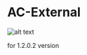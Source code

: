 # AC-External
![alt text](https://github.com/fL0P1337/AC-External/assets/57148716/08b7f47e-59cc-4f98-9e39-68ef5e9a1e0e)

for 1.2.0.2 version
